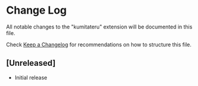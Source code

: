 # Change Log

All notable changes to the "kumitateru" extension will be documented in this file.

Check [Keep a Changelog](http://keepachangelog.com/) for recommendations on how to structure this file.

## [Unreleased]

- Initial release
